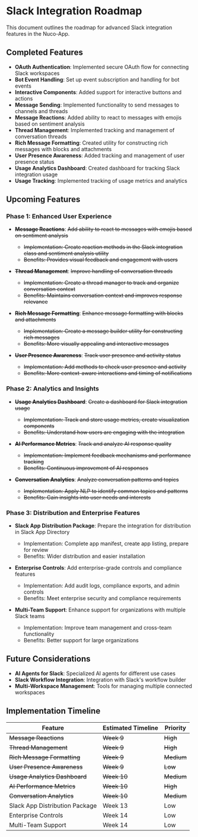 # Slack Integration Roadmap

This document outlines the roadmap for advanced Slack integration features in the Nuco-App.

## Completed Features

- **OAuth Authentication**: Implemented secure OAuth flow for connecting Slack workspaces
- **Bot Event Handling**: Set up event subscription and handling for bot events
- **Interactive Components**: Added support for interactive buttons and actions
- **Message Sending**: Implemented functionality to send messages to channels and threads
- **Message Reactions**: Added ability to react to messages with emojis based on sentiment analysis
- **Thread Management**: Implemented tracking and management of conversation threads
- **Rich Message Formatting**: Created utility for constructing rich messages with blocks and attachments
- **User Presence Awareness**: Added tracking and management of user presence status
- **Usage Analytics Dashboard**: Created dashboard for tracking Slack integration usage
- **Usage Tracking**: Implemented tracking of usage metrics and analytics

## Upcoming Features

### Phase 1: Enhanced User Experience

- ~~**Message Reactions**~~: ~~Add ability to react to messages with emojis based on sentiment analysis~~
  - ~~Implementation: Create reaction methods in the Slack integration class and sentiment analysis utility~~
  - ~~Benefits: Provides visual feedback and engagement with users~~

- ~~**Thread Management**~~: ~~Improve handling of conversation threads~~
  - ~~Implementation: Create a thread manager to track and organize conversation context~~
  - ~~Benefits: Maintains conversation context and improves response relevance~~

- ~~**Rich Message Formatting**~~: ~~Enhance message formatting with blocks and attachments~~
  - ~~Implementation: Create a message builder utility for constructing rich messages~~
  - ~~Benefits: More visually appealing and interactive messages~~

- ~~**User Presence Awareness**~~: ~~Track user presence and activity status~~
  - ~~Implementation: Add methods to check user presence and activity~~
  - ~~Benefits: More context-aware interactions and timing of notifications~~

### Phase 2: Analytics and Insights

- ~~**Usage Analytics Dashboard**~~: ~~Create a dashboard for Slack integration usage~~
  - ~~Implementation: Track and store usage metrics, create visualization components~~
  - ~~Benefits: Understand how users are engaging with the integration~~

- ~~**AI Performance Metrics**~~: ~~Track and analyze AI response quality~~
  - ~~Implementation: Implement feedback mechanisms and performance tracking~~
  - ~~Benefits: Continuous improvement of AI responses~~

- ~~**Conversation Analytics**~~: ~~Analyze conversation patterns and topics~~
  - ~~Implementation: Apply NLP to identify common topics and patterns~~
  - ~~Benefits: Gain insights into user needs and interests~~

### Phase 3: Distribution and Enterprise Features

- **Slack App Distribution Package**: Prepare the integration for distribution in Slack App Directory
  - Implementation: Complete app manifest, create app listing, prepare for review
  - Benefits: Wider distribution and easier installation

- **Enterprise Controls**: Add enterprise-grade controls and compliance features
  - Implementation: Add audit logs, compliance exports, and admin controls
  - Benefits: Meet enterprise security and compliance requirements

- **Multi-Team Support**: Enhance support for organizations with multiple Slack teams
  - Implementation: Improve team management and cross-team functionality
  - Benefits: Better support for large organizations

## Future Considerations

- **AI Agents for Slack**: Specialized AI agents for different use cases
- **Slack Workflow Integration**: Integration with Slack's workflow builder
- **Multi-Workspace Management**: Tools for managing multiple connected workspaces

## Implementation Timeline

| Feature | Estimated Timeline | Priority |
|---------|-------------------|----------|
| ~~Message Reactions~~ | ~~Week 9~~ | ~~High~~ |
| ~~Thread Management~~ | ~~Week 9~~ | ~~High~~ |
| ~~Rich Message Formatting~~ | ~~Week 9~~ | ~~Medium~~ |
| ~~User Presence Awareness~~ | ~~Week 9~~ | ~~Low~~ |
| ~~Usage Analytics Dashboard~~ | ~~Week 10~~ | ~~Medium~~ |
| ~~AI Performance Metrics~~ | ~~Week 10~~ | ~~High~~ |
| ~~Conversation Analytics~~ | ~~Week 10~~ | ~~Medium~~ |
| Slack App Distribution Package | Week 13 | Low |
| Enterprise Controls | Week 14 | Low |
| Multi-Team Support | Week 14 | Low | 